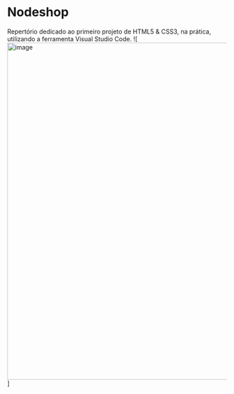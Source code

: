 # Nodeshop
Repertório dedicado ao primeiro projeto de HTML5 &amp; CSS3, na prática, utilizando a ferramenta Visual Studio Code.
![<img width="1600" height="772" alt="image" src="https://github.com/user-attachments/assets/a71efb74-2540-473f-8167-8015e2534594" />]
<br>

